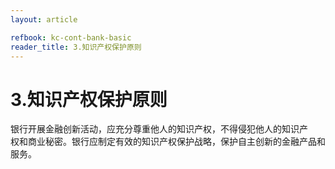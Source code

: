 ```yaml
---
layout: article

refbook: kc-cont-bank-basic
reader_title: 3.知识产权保护原则
---
```


# 3.知识产权保护原则

银行开展金融创新活动，应充分尊重他人的知识产权，不得侵犯他人的知识产<br />
    权和商业秘密。银行应制定有效的知识产权保护战略，保护自主创新的金融产品和<br />
  服务。